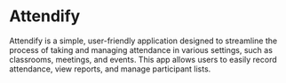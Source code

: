 # Attendify
Attendify is a simple, user-friendly application designed to streamline the process of taking and managing attendance in various settings, such as classrooms, meetings, and events. This app allows users to easily record attendance, view reports, and manage participant lists.
